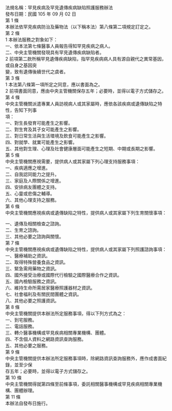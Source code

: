 法規名稱：罕見疾病及罕見遺傳疾病缺陷照護服務辦法  
發布日期：民國 105 年 09 月 02 日  
第 1 條  
本辦法依罕見疾病防治及藥物法（以下稱本法）第八條第二項規定訂定之。  
第 2 條  
1 本辦法服務之對象如下：  
一、依本法第七條醫事人員報告得知罕見疾病之病人。  
二、中央主管機關發現具有罕見遺傳疾病缺陷者。  
2 前項第二款所稱罕見遺傳疾病缺陷，指罕見疾病病人具有源自親代之異常基因，或自身之基因突  
變，致有遺傳後續世代之虞者。  
第 3 條  
1 本法第八條第一項所定之同意，應以書面為之。  
2 前項書面同意，應由中央主管機關保存五年；必要時，並得以電子方式儲存之。  
第 4 條  
中央主管機關派遣專業人員訪視病人或其家屬時，應依各該疾病或遺傳缺陷之特性，告知下列事  
項：  
一、對生長發育可能產生之影響。  
二、對生育及其子女可能產生之影響。  
三、對日常生活與生活環境及飲食可能產生之影響。  
四、對就學、就業可能產生之影響。  
五、其他對生理、心理及社會健康層面可能產生之短期、中期或長期之影響。  
第 5 條  
中央主管機關應視需要，提供病人或其家屬下列心理支持服務事項：  
一、疾病適應之增進。  
二、自我認同能力之提升。  
三、家庭及人際關係之增進。  
四、安排病友團體之支持。  
五、心靈或悲傷之輔導。  
六、其他心理支持之服務。  
第 6 條  
中央主管機關應視疾病或遺傳缺陷之特性，提供病人或其家屬下列生育關懷事項：  


一、遺傳及相關檢查之諮詢。  
二、生育之諮詢。  
三、其他必要之諮詢與關懷。  
第 7 條  
中央主管機關應視疾病或遺傳缺陷之特性，提供病人或其家屬下列照護諮詢事項：  
一、醫療補助之資訊。  
二、取得特殊營養食品之資訊。  
三、緊急需用藥物之資訊。  
四、國外接受治療或國際代行檢驗之國際醫療合作之資訊。  
五、國內檢驗服務之資訊。  
六、維持生命所需居家醫療照護器材之資訊。  
七、社會福利及有關民間團體之資訊。  
八、其他必要之照護資訊。  
第 8 條  
中央主管機關提供本辦法所定服務事項，得以下列方式為之：  
一、到宅服務。  
二、電話服務。  
三、轉介醫事機構或罕見疾病相關專業機構、團體。  
四、不含個人資料之網路資訊查詢服務。  
五、其他必要之服務。  
第 9 條  
中央主管機關提供本辦法所定服務事項時，除網路資訊查詢服務外，應作成書面紀錄，並至少保  
存五年；必要時，並得以電子方式儲存之。  
第 10 條  
中央主管機關得就第四條至前條事項，委託相關醫事機構或罕見疾病相關專業機構、團體辦理。  
第 11 條  
本辦法自發布日施行。  


